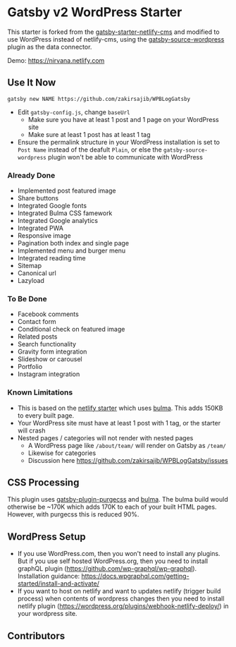 # Gatsby v2 WordPress Starter

This starter is forked from the
[gatsby-starter-netlify-cms](https://github.com/netlify-templates/gatsby-starter-netlify-cms)
and modified to use WordPress instead of netlify-cms, using the [gatsby-source-wordpress](https://github.com/gatsbyjs/gatsby/tree/master/packages/gatsby-source-wordpress) plugin as the data connector.

Demo: https://nirvana.netlify.com

## Use It Now

    gatsby new NAME https://github.com/zakirsajib/WPBLogGatsby

* Edit `gatsby-config.js`, change `baseUrl`
  - Make sure you have at least 1 post and 1 page on your WordPress site
  - Make sure at least 1 post has at least 1 tag
* Ensure the permalink structure in your WordPress installation is set to `Post Name` instead of the deafult `Plain`, or else the `gatsby-source-wordpress` plugin won't be able to communicate with WordPress

### Already Done

* Implemented post featured image
* Share buttons
* Integrated Google fonts
* Integrated Bulma CSS famework
* Integrated Google analytics
* Integrated PWA
* Responsive image
* Pagination both index and single page
* Implemented menu and burger menu
* Integrated reading time
* Sitemap
* Canonical url
* Lazyload

### To Be Done

* Facebook comments
* Contact form
* Conditional check on featured image
* Related posts
* Search functionality
* Gravity form integration
* Slideshow or carousel
* Portfolio
* Instagram integration


### Known Limitations

* This is based on the [netlify starter](https://github.com/netlify-templates/gatsby-starter-netlify-cms) which uses [bulma](https://bulma.io). This adds 150KB to every built page.
* Your WordPress site must have at least 1 post with 1 tag, or the starter will crash
* Nested pages / categories will not render with nested pages
  - A WordPress page like `/about/team/` will render on Gatsby as `/team/`
  - Likewise for categories
  - Discussion here https://github.com/zakirsajib/WPBLogGatsby/issues

## CSS Processing

This plugin uses [gatsby-plugin-purgecss](https://www.gatsbyjs.org/packages/gatsby-plugin-purgecss/) and [bulma](https://bulma.io/). The bulma build would otherwise be ~170K which adds 170K to each of your built HTML pages. However, with purgecss this is reduced 90%.

## WordPress Setup

* If you use WordPress.com, then you won't need to install any plugins. But if you use self hosted WordPress.org, then you need to install graphQL plugin (https://github.com/wp-graphql/wp-graphql). Installation guidance: https://docs.wpgraphql.com/getting-started/install-and-activate/
* If you want to host on netlify and want to updates netlify (trigger build process) when contents of wordpress changes then you need to install netlify plugin (https://wordpress.org/plugins/webhook-netlify-deploy/) in your wordpress site. 


## Contributors


